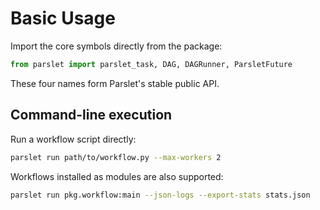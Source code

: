 # Basic Usage

Import the core symbols directly from the package:

```python
from parslet import parslet_task, DAG, DAGRunner, ParsletFuture
```

These four names form Parslet's stable public API.

## Command-line execution

Run a workflow script directly:

```bash
parslet run path/to/workflow.py --max-workers 2
```

Workflows installed as modules are also supported:

```bash
parslet run pkg.workflow:main --json-logs --export-stats stats.json
```
